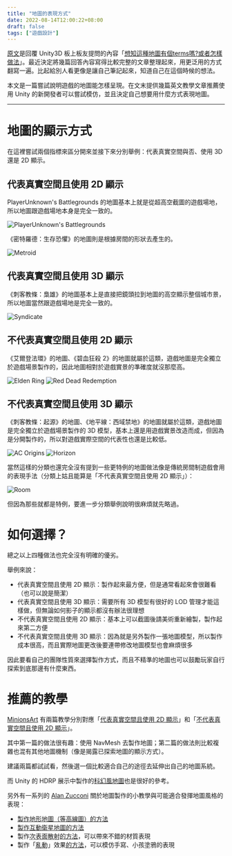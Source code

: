 ```yaml
---
title: "地圖的表現方式"
date: 2022-08-14T12:00:22+08:00
draft: false
tags: ["遊戲設計"]
---
```


[原文](https://forum.gamer.com.tw/C.php?bsn=60602&snA=4224&s_author=kkl006)是回覆 Unity3D 板上板友提問的內容「[想知這種地圖有個terms嗎?或者怎樣做法](https://forum.gamer.com.tw/C.php?bsn=60602&snA=4224)」。最近決定將幾篇回答內容寫得比較完整的文章整理起來，用更泛用的方式翻寫一遍。比起給別人看更像是讓自己筆記起來，知道自己在這個時候的想法。

本文是一篇嘗試說明遊戲的地圖能怎樣呈現。在文末提供幾篇英文教學文章推薦使用 Unity 的新開發者可以嘗試模仿，並且決定自己想要用什麼方式表現地圖。

---

# 地圖的顯示方式

在這裡嘗試兩個指標來區分開來並接下來分別舉例：代表真實空間與否、使用 3D 還是 2D 顯示。

## 代表真實空間且使用 2D 顯示

PlayerUnknown's Battlegrounds 的地圖基本上就是從超高空截圖的遊戲場地，所以地圖跟遊戲場地本身是完全一致的。

![PlayerUnknown's Battlegrounds](/images/posts/game-design/0009/1.png)

《密特羅德：生存恐懼》的地圖則是根據房間的形狀去產生的。

![Metroid](/images/posts/game-design/0009/2.png)

## 代表真實空間且使用 3D 顯示

《刺客教條：梟雄》的地圖基本上是直接把鏡頭拉到地圖的高空顯示整個城市景，所以地圖當然跟遊戲場地是完全一致的。

![Syndicate](/images/posts/game-design/0009/3.png)

## 不代表真實空間且使用 2D 顯示

《艾爾登法環》的地圖、《碧血狂殺 2》的地圖就屬於這類，遊戲地圖是完全獨立於遊戲場景製作的，因此地圖相對於遊戲實景的準確度就沒那麼高。

![Elden Ring](/images/posts/game-design/0009/4.png)
![Red Dead Redemption](/images/posts/game-design/0009/5.png)

## 不代表真實空間且使用 3D 顯示
《刺客教條：起源》的地圖、《地平線：西域禁地》的地圖就屬於這類，遊戲地圖是完全獨立於遊戲場景製作的 3D 模型，基本上還是用遊戲實景改造而成，但因為是分開製作的，所以對遊戲實際空間的代表性也還是比較低。

![AC Origins](/images/posts/game-design/0009/6.png)
![Horizon](/images/posts/game-design/0009/7.png)

當然這樣的分類也還完全沒有提到一些更特例的地圖做法像是傳統房間制遊戲會用的表現手法（分類上姑且能算是「不代表真實空間且使用 2D 顯示」）：

![Room](/images/posts/game-design/0009/8.png)

但因為那些就都是特例，要進一步分類舉例說明很麻煩就先略過。

# 如何選擇？

總之以上四種做法也完全沒有明確的優劣。

舉例來說：

- 代表真實空間且使用 2D 顯示：製作起來最方便，但是通常看起來會很難看（也可以說是簡潔）
- 代表真實空間且使用 3D 顯示：需要所有 3D 模型有很好的 LOD 管理才能這樣做，但無論如何影子的顯示都沒有辦法很理想
- 不代表真實空間且使用 2D 顯示：基本上可以截圖後請美術重新繪製，製作起來第二方便
- 不代表真實空間且使用 3D 顯示：因為就是另外製作一張地圖模型，所以製作成本很高，而且實際地圖更改後要連帶修改地圖模型也會麻煩很多

因此要看自己的團隊性質來選擇製作方式，而且不精準的地圖也可以鼓勵玩家自行探索到底那邊有什麼東西。

# 推薦的教學

[MinionsArt](https://twitter.com/minionsart) 有兩篇教學分別對應「[代表真實空間且使用 2D 顯示](https://www.patreon.com/posts/making-clean-map-37285218)」和「[不代表真實空間且使用 2D 顯示](https://www.patreon.com/posts/17804712)」。

其中第一篇的做法很有趣：使用 NavMesh 去製作地圖；第二篇的做法則比較複雜也混有其他地圖機制（像是揭露已探索地圖的顯示方式）。

建議兩篇都試試看，然後選一個比較適合自己的途徑去延伸出自己的地圖系統。

而 Unity 的 HDRP 展示中製作的[科幻風地圖](https://youtu.be/rqMcPZoEc3U)也是很好的參考。

另外有一系列的 [Alan Zucconi](https://twitter.com/alanzucconi) 關於地圖製作的小教學與可能適合發揮地圖風格的表現：

- [製作地形地圖（等高線圖）的方法](https://www.alanzucconi.com/2022/04/19/topographical-maps/)
- [製作互動衛星地圖的方法](https://www.alanzucconi.com/2019/07/03/interactive-map-01/)
- 製作<abbr title="Subsurface Scattering">次表面散射</abbr>[的方法]((https://www.alanzucconi.com/2017/08/30/fast-subsurface-scattering-1/))，可以帶來不錯的材質表現
- 製作「<abbr title="Wobble">亂動</abbr>」效果[的方法](https://www.alanzucconi.com/2019/04/16/sprite-doodle-shader-effect/)，可以模仿手寫、小孩塗鴉的表現